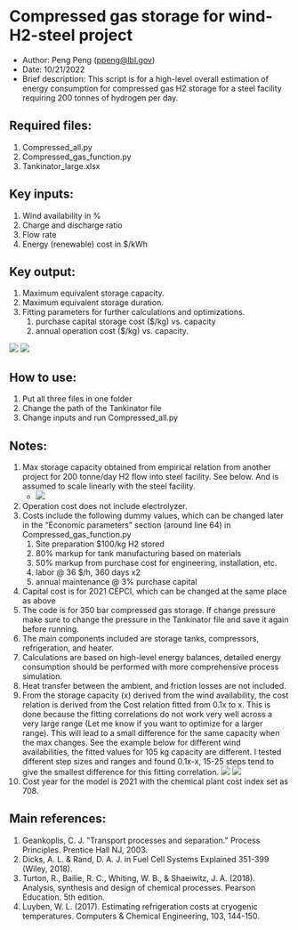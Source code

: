 # Compressed gas storage for wind-H2-steel project
- Author: Peng Peng (ppeng@lbl.gov)
- Date: 10/21/2022
- Brief description: This script is for a high-level overall estimation of energy consumption for compressed gas H2 storage for a steel facility requiring 200 tonnes of hydrogen per day.

## Required files:
1.	Compressed_all.py
2.	Compressed_gas_function.py
3.	Tankinator_large.xlsx
## Key inputs:
1.	Wind availability in %
2.	Charge and discharge ratio
3.	Flow rate
4.	Energy (renewable) cost in $/kWh
## Key output:
1.	Maximum equivalent storage capacity.
2.	Maximum equivalent storage duration.
3.	Fitting parameters for further calculations and optimizations.
    1.	purchase capital storage cost ($/kg) vs. capacity
    2.	annual operation cost ($/kg) vs. capacity.

![](images/2022-11-18-15-30-34.png)
![](images/2022-11-18-15-31-18.png)

## How to use:
1.	Put all three files in one folder
2.	Change the path of the Tankinator file
3.	Change inputs and run Compressed_all.py

## Notes:
1.	Max storage capacity obtained from empirical relation from another project for 200 tonne/day H2 flow into steel facility. See below. And is assumed to scale linearly with the steel facility.
    - ![](images/2022-11-18-15-31-54.png)
2.	Operation cost does not include electrolyzer.
3.	Costs include the following dummy values, which can be changed later in the “Economic parameters” section (around line 64) in Compressed_gas_function.py
    1.	Site preparation $100/kg H2 stored
    2.	80% markup for tank manufacturing based on materials
    3.	50% markup from purchase cost for engineering, installation, etc.
    4.	labor @ 36 $/h, 360 days x2
    5.	annual maintenance @ 3% purchase capital
4.	Capital cost is for 2021 CEPCI, which can be changed at the same place as above
5.	The code is for 350 bar compressed gas storage. If change pressure make sure to change the pressure in the Tankinator file and save it again before running.
6.	The main components included are storage tanks, compressors, refrigeration, and heater.
7.	Calculations are based on high-level energy balances, detailed energy consumption should be performed with more comprehensive process simulation.
8.	Heat transfer between the ambient, and friction losses are not included.
9.	From the storage capacity (x) derived from the wind availability, the cost relation is derived from the Cost relation fitted from 0.1x to x. This is done because the fitting correlations do not work very well across a very large range (Let me know if you want to optimize for a larger range). This will lead to a small difference for the same capacity when the max changes. See the example below for different wind availabilities, the fitted values for 105 kg capacity are different. I tested different step sizes and ranges and found 0.1x-x, 15-25 steps tend to give the smallest difference for this fitting correlation.
![](images/2022-11-18-15-32-24.png)
![](images/2022-11-18-15-32-32.png)
10. Cost year for the model is 2021 with the chemical plant cost index set as 708.

## Main references:
1. Geankoplis, C. J. "Transport processes and separation." Process Principles. Prentice Hall NJ, 2003.
2. Dicks, A. L. & Rand, D. A. J. in Fuel Cell Systems Explained 351-399 (Wiley, 2018).
3. Turton, R., Bailie, R. C., Whiting, W. B., & Shaeiwitz, J. A. (2018). Analysis, synthesis and design of chemical processes. Pearson Education. 5th edition.
4. Luyben, W. L. (2017). Estimating refrigeration costs at cryogenic temperatures. Computers & Chemical Engineering, 103, 144-150.
